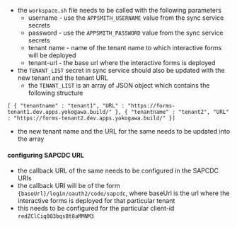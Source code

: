- the `workspace.sh` file needs to be called with the following parameters
	- username - use the `APPSMITH_USERNAME` value from the sync service secrets
	- password - use the `APPSMITH_PASSWORD` value from the sync service secrets
	- tenant name - name of the tenant name to which interactive forms will be deployed
	- tenant-url - the base url  where the interactive forms is deployed
- the `TENANT_LIST` secret in sync service should also be updated with the new tenant and the tenant URL
	- the `TENANT_LIST` is an array of JSON object which contains the following structure
```
[ { "tenantname" : "tenant1", "URL" : "https://forms-tenant1.dev.apps.yokogawa.build/" }, { "tenantname" : "tenant2", "URL" : "https://forms-tenant2.dev.apps.yokogawa.build/" }]
```
- the new tenant name and the URL for the same needs to be updated into the array

#### configuring SAPCDC URL
- the callback URL of the same needs to be configured in the SAPCDC URIs
- the callback URI will be of the form `{baseUrl}/login/oauth2/code/sapcdc`, where baseUrl is the url where the interactive forms is deployed for that particular tenant
- this needs to be configured for the particular client-id `redZClCiq003bqsBt8aMMNM3` 